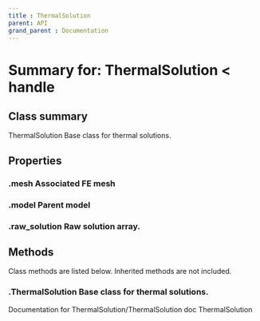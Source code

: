 ```yaml
---
title : ThermalSolution
parent: API
grand_parent : Documentation
---
```

# Summary for: **ThermalSolution**  < handle

## Class summary

ThermalSolution Base class for thermal solutions.

## Properties

### .**mesh** Associated FE mesh

### .**model** Parent model

### .**raw_solution** Raw solution array.


## Methods

Class methods are listed below. Inherited methods are not included.

### .**ThermalSolution** Base class for thermal solutions.
Documentation for ThermalSolution/ThermalSolution
doc ThermalSolution



